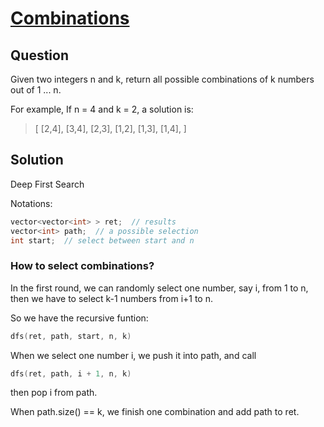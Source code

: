 # [Combinations](https://oj.leetcode.com/problems/combinations/)

## Question
Given two integers n and k, return all possible combinations of k numbers out of 1 ... n.

For example,
If n = 4 and k = 2, a solution is:
 >  [
  [2,4],
  [3,4],
  [2,3],
  [1,2],
  [1,3],
  [1,4],
]

## Solution

Deep First Search

Notations:
``` cpp
vector<vector<int> > ret;  // results
vector<int> path;  // a possible selection
int start;  // select between start and n
```

### How to select combinations?

In the first round, we can randomly select one number, say i, from 1 to n, then we have to select k-1 numbers from i+1 to n.

So we have the recursive funtion:
``` cpp
dfs(ret, path, start, n, k)
```

When we select one number i, we push it into path, and call
``` cpp
dfs(ret, path, i + 1, n, k)
```
then pop i from path.

When path.size() == k, we finish one combination and add path to ret.
